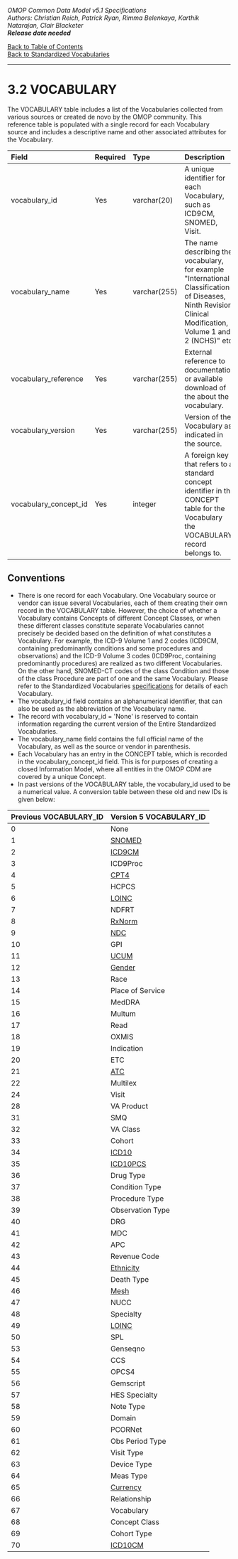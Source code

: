 *OMOP Common Data Model v5.1 Specifications*
<br>*Authors: Christian Reich, Patrick Ryan, Rimma Belenkaya, Karthik Natarajan, Clair Blacketer*
<br>***Release date needed***

[Back to Table of Contents](https://github.com/OHDSI/CommonDataModel/blob/master/Documentation/TableofContents.md)
<br>[Back to Standardized Vocabularies](StandardizedVocabularies.md)

---

# 3.2 VOCABULARY

The VOCABULARY table includes a list of the Vocabularies collected from various sources or created de novo by the OMOP community. This reference table is populated with a single record for each Vocabulary source and includes a descriptive name and other associated attributes for the Vocabulary.

Field|Required|Type|Description
:----|:----|:----|:-----
|vocabulary_id|Yes|varchar(20)|A unique identifier for each Vocabulary, such as ICD9CM, SNOMED, Visit.|
|vocabulary_name|Yes|varchar(255)|The name describing the vocabulary, for example "International Classification of Diseases, Ninth Revision, Clinical Modification, Volume 1 and 2 (NCHS)" etc.|
|vocabulary_reference|Yes|varchar(255)|External reference to documentation or available download of the about the vocabulary.|
|vocabulary_version|Yes|varchar(255)|Version of the Vocabulary as indicated in the source.|
|vocabulary_concept_id|Yes|integer|A foreign key that refers to a standard concept identifier in the CONCEPT table for the Vocabulary the VOCABULARY record belongs to.|

## Conventions

  * There is one record for each Vocabulary. One Vocabulary source or vendor can issue several Vocabularies, each of them creating their own record in the VOCABULARY table. However, the choice of whether a Vocabulary contains Concepts of different Concept Classes, or when these different classes constitute separate Vocabularies cannot precisely be decided based on the definition of what constitutes a Vocabulary. For example, the ICD-9 Volume 1 and 2 codes (ICD9CM, containing predominantly conditions and some procedures and observations) and the ICD-9 Volume 3 codes (ICD9Proc, containing predominantly procedures) are realized as two different Vocabularies. On the other hand, SNOMED-CT codes of the class Condition and those of the class Procedure are part of one and the same Vocabulary. Please refer to the Standardized Vocabularies [specifications](http://www.ohdsi.org/web/wiki/doku.php?id=documentation:vocabulary) for details of each Vocabulary.
  * The vocabulary_id field contains an alphanumerical identifier, that can also be used as the abbreviation of the Vocabulary name.
  * The record with vocabulary_id = 'None' is reserved to contain information regarding the current version of the Entire Standardized Vocabularies.
  * The vocabulary_name field contains the full official name of the Vocabulary, as well as the source or vendor in parenthesis.
  * Each Vocabulary has an entry in the CONCEPT table, which is recorded in the vocabulary_concept_id field. This is for purposes of creating a closed Information Model, where all entities in the OMOP CDM are covered by a unique Concept.
  * In past versions of the VOCABULARY table, the vocabulary_id used to be a numerical value. A conversion table between these old and new IDs is given below:

Previous VOCABULARY_ID|Version 5 VOCABULARY_ID 
-----|-----
|0|None|
|1|[SNOMED](http://www.ohdsi.org/web/wiki/doku.php?id=documentation:vocabulary:snomed)|
|2|[ICD9CM](http://www.ohdsi.org/web/wiki/doku.php?id=documentation:vocabulary:icd9cm)|
|3|ICD9Proc|
|4|[CPT4](http://www.ohdsi.org/web/wiki/doku.php?id=documentation:vocabulary:cpt4)|
|5|HCPCS|
|6|[LOINC](http://www.ohdsi.org/web/wiki/doku.php?id=documentation:vocabulary:loinc)|
|7|NDFRT|
|8|[RxNorm](http://www.ohdsi.org/web/wiki/doku.php?id=documentation:vocabulary:rxnorm)|
|9|[NDC](http://www.ohdsi.org/web/wiki/doku.php?id=documentation:vocabulary:ndc)|
|10|GPI|
|11|[UCUM](http://www.ohdsi.org/web/wiki/doku.php?id=documentation:vocabulary:ucum)|
|12|[Gender](http://www.ohdsi.org/web/wiki/doku.php?id=documentation:vocabulary:gender)|
|13|Race|
|14|Place of Service|
|15|MedDRA|
|16|Multum|
|17|Read|
|18|OXMIS|
|19|Indication|
|20|ETC|
|21|[ATC](http://www.ohdsi.org/web/wiki/doku.php?id=documentation:vocabulary:atc)|
|22|Multilex|
|24|Visit|
|28|VA Product|
|31|SMQ|
|32|VA Class|
|33|Cohort|
|34|[ICD10](http://www.ohdsi.org/web/wiki/doku.php?id=documentation:vocabulary:icd10)|
|35|[ICD10PCS](http://www.ohdsi.org/web/wiki/doku.php?id=documentation:vocabulary:icd10pcs)|
|36|Drug Type|
|37|Condition Type|
|38|Procedure Type|
|39|Observation Type|
|40|DRG|
|41|MDC|
|42|APC|
|43|Revenue Code|
|44|[Ethnicity](http://www.ohdsi.org/web/wiki/doku.php?id=documentation:vocabulary:ethnicity)|
|45|Death Type|
|46|[Mesh](http://www.ohdsi.org/web/wiki/doku.php?id=documentation:vocabulary:mesh)|
|47|NUCC|
|48|Specialty|
|49|[LOINC](http://www.ohdsi.org/web/wiki/doku.php?id=documentation:vocabulary:loinc)|
|50|SPL|
|53|Genseqno|
|54|CCS|
|55|OPCS4|
|56|Gemscript|
|57|HES Specialty|
|58|Note Type|
|59|Domain|
|60|PCORNet|
|61|Obs Period Type|
|62|Visit Type|
|63|Device Type|
|64|Meas Type|
|65|[Currency](http://www.ohdsi.org/web/wiki/doku.php?id=documentation:vocabulary:currency)|
|66|Relationship|
|67|Vocabulary|
|68|Concept Class|
|69|Cohort Type|
|70|[ICD10CM](http://www.ohdsi.org/web/wiki/doku.php?id=documentation:vocabulary:icd10cm)|